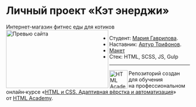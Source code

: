 # Личный проект «Кэт энерджи»

Интернет-магазин фитнес еды для котиков
<img align="left" width="280" height="160" alt="Превью сайта" src="https://cs1.htmlacademy.ru/intensive/adaptive/26/projects/cat-energy/preview.jpg?v=202212230325">
* Студент: [Мария Гаврилова](https://up.htmlacademy.ru/adaptive/26/user/2071173).
* Наставник: [Артур Трифонов](https://htmlacademy.ru/profile/wrgraff).
* [Макет](https://www.figma.com/file/DOWBI1edbpdAj1P5RenIul/HTML-2-%2F-%D0%9A%D1%8D%D1%82-%D1%8D%D0%BD%D0%B5%D1%80%D0%B4%D0%B6%D0%B8-26?type=design&node-id=0-1&mode=design)
* Стек: HTML, SCSS, JS, Gulp

---

<a href="https://htmlacademy.ru/intensive/adaptive"><img align="left" width="50" height="50" alt="HTML Academy" src="https://up.htmlacademy.ru/static/img/intensive/adaptive/logo-for-github-2.png"></a>

Репозиторий создан для обучения на профессиональном онлайн‑курсе «[HTML и CSS. Адаптивная вёрстка и автоматизация](https://htmlacademy.ru/intensive/adaptive)» от [HTML Academy](https://htmlacademy.ru).

[check-image]: https://github.com/htmlacademy-adaptive/2071173-cat-energy-26/workflows/Project%20check/badge.svg?branch=master
[check-url]: https://github.com/htmlacademy-adaptive/2071173-cat-energy-26/actions
